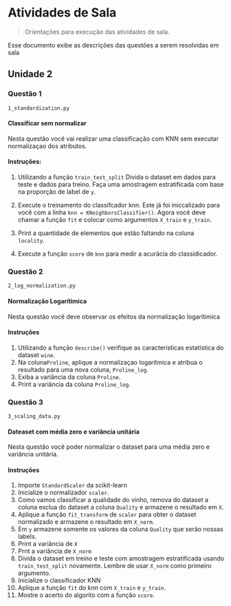 # Atividades de Sala
> Orientações para execução das atividades de sala.

Esse documento exibe as descrições das questões a serem resolvidas em sala

##  Unidade 2

### Questão 1

```1_standardization.py```

#### Classificar sem normalizar

Nesta questão você vai realizar uma classificação com KNN sem executar normalizaçao dos atributos.

#### Instruções:

1)  Utilizando a função `` train_test_split `` Divida o dataset em dados para teste e dados para treino. Faça uma amostragem estratificada com base na proporção de label de ``y``.
   
2)  Execute o treinamento do classifcador knn. Este já foi iniccalizado para você com a linha  `` knn = KNeighborsClassifier() ``. Agora você deve chamar a função ``fit`` e colocar como argumentos ``X_train`` e ``y_train``. 

3)  Print a quantidade de elementos que estão faltando na coluna `` locality``.
    
4)  Execute a função ``score`` de ``knn`` para medir a acurácia do classidicador. 

### Questão 2

```2_log_normalization.py```
#### Normalização Logarítimica

Nesta questão você deve observar os efeitos da normalização logarítimica

#### Instruções 

1) Utilizando a função ``describe()`` verifique as características estatística do dataset ``wine``.
2) Na coluna``Proline``, aplique a normalizaçao logarítmica e atribua o resultado para uma nova coluna, ``Proline_log``.
3) Exiba a variância da coluna ``Proline``.
4) Print a variância da coluna ``Proline_log``.


### Questão 3

```3_scaling_data.py```

#### Dateaset com média zero e variância unitária

Nesta questão você poder normalizar o dataset para uma média zero e variância unitária.

#### Instruções

1) Importe ``StandardScaler`` da scikit-learn
2) Inicialize o normalizador ``scaler``.
3) Como vamos classificar a qualidade do vinho, remova do dataset a coluna exclua do dataset a coluna ``Quality`` e armazene o resultado em ``X``.
4) Aplique a função ``fit_transform`` de ``scaler`` para obter o dataset normalizado e armazene o resultado em ``X_norm``.
5) Em ``y`` armazene somente os valores da coluna ``Quality`` que serão nossas labels.
6) Print a variância de ``X``
7) Prnt a variância de ``X_norm``
8) Divida o dataset em treino e teste com amostragem estratificada usando ``train_test_split`` novamente. Lembre de usar ``X_norm`` como primeiro argumento.
9) Inicialize o classificador KNN
10) Aplique a função ``fit`` do knn com ``X_train`` e ``y_train``.
11) Mostre o acerto do algorito com a função ``score``.